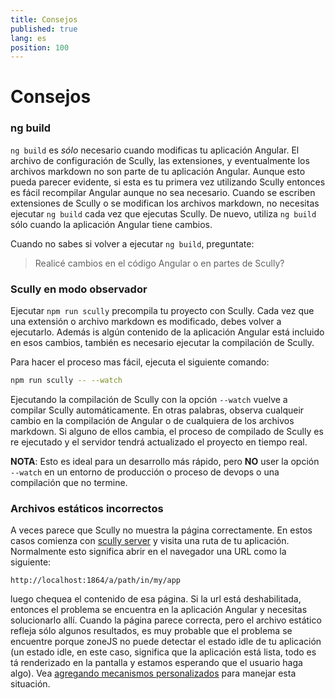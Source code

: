 ```yaml
---
title: Consejos
published: true
lang: es
position: 100
---
```


# Consejos

### ng build

`ng build` es _sólo_ necesario cuando modificas tu aplicación Angular.
El archivo de configuración de Scully, las extensiones, y eventualmente los archivos markdown no son parte de tu aplicación Angular.
Aunque esto pueda parecer evidente, si esta es tu primera vez utilizando Scully entonces es fácil recompilar Angular aunque no sea necesario. Cuando se escriben extensiones de Scully o se modifican los archivos markdown, no necesitas ejecutar `ng build` cada vez que ejecutas Scully. De nuevo, utiliza `ng build` sólo cuando la aplicación Angular tiene cambios.

Cuando no sabes si volver a ejecutar `ng build`, preguntate:

> Realicé cambios en el código Angular o en partes de Scully?

### Scully en modo observador

Ejecutar `npm run scully` precompila tu proyecto con Scully. Cada vez que una extensión o archivo markdown es modificado, debes volver a ejecutarlo. Además is algún contenido de la aplicación Angular está incluido en esos cambios, también es necesario ejecutar la compilación de Scully.

Para hacer el proceso mas fácil, ejecuta el siguiente comando:

```bash
npm run scully -- --watch
```

Ejecutando la compilación de Scully con la opción `--watch` vuelve a compilar Scully automáticamente. En otras palabras, observa cualqueir cambio en la compilación de Angular o de cualquiera de los archivos markdown. Si alguno de ellos cambia, el proceso de compilado de Scully es re ejecutado y el servidor tendrá actualizado el proyecto en tiempo real.

**NOTA**: Esto es ideal para un desarrollo más rápido, pero **NO** user la opción `--watch` en un entorno de producción o proceso de devops o una compilación que no termine.

### Archivos estáticos incorrectos

A veces parece que Scully no muestra la página correctamente. En estos casos comienza con [scully server](/docs/learn/getting-started/serving) y visita una ruta de tu aplicación.  Normalmente esto significa abrir en el navegador una URL como la siguiente:

```
http://localhost:1864/a/path/in/my/app
```

luego chequea el contenido de esa página. Si la url está deshabilitada, entonces el problema se encuentra en la aplicación Angular y necesitas solucionarlo allí.
Cuando la página parece correcta, pero el archivo estático refleja sólo algunos resultados, es muy probable que el problema se encuentre porque zoneJS no puede detectar el estado idle de tu aplicación (un estado idle, en este caso, significa que la aplicación está lista, todo es tá renderizado en la pantalla y estamos esperando que el usuario haga algo). Vea [agregando mecanismos personalizados](/docs/Reference/config.md) para manejar esta situación.
